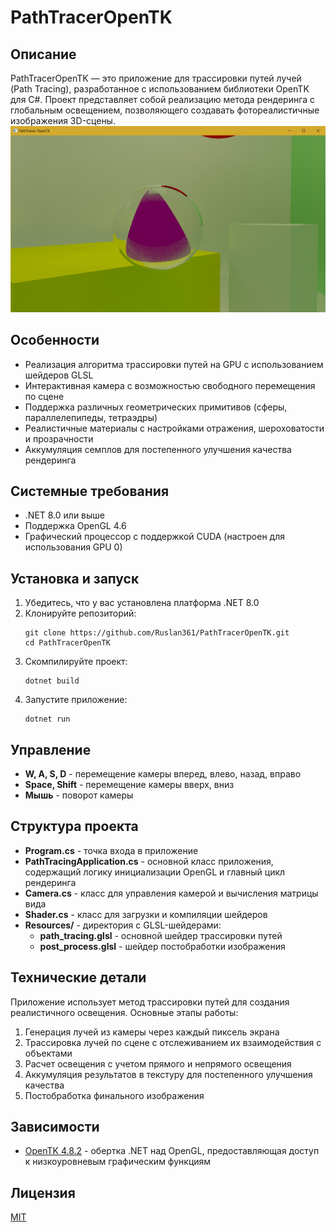 # PathTracerOpenTK

## Описание
PathTracerOpenTK — это приложение для трассировки путей лучей (Path Tracing), разработанное с использованием библиотеки OpenTK для C#. Проект представляет собой реализацию метода рендеринга с глобальным освещением, позволяющего создавать фотореалистичные изображения 3D-сцены.
![1747480138857](image/README/1747480138857.png)
## Особенности
- Реализация алгоритма трассировки путей на GPU с использованием шейдеров GLSL
- Интерактивная камера с возможностью свободного перемещения по сцене
- Поддержка различных геометрических примитивов (сферы, параллелепипеды, тетраэдры)
- Реалистичные материалы с настройками отражения, шероховатости и прозрачности
- Аккумуляция семплов для постепенного улучшения качества рендеринга

## Системные требования
- .NET 8.0 или выше
- Поддержка OpenGL 4.6
- Графический процессор с поддержкой CUDA (настроен для использования GPU 0)

## Установка и запуск
1. Убедитесь, что у вас установлена платформа .NET 8.0
2. Клонируйте репозиторий:
   ```
   git clone https://github.com/Ruslan361/PathTracerOpenTK.git
   cd PathTracerOpenTK
   ```
3. Скомпилируйте проект:
   ```
   dotnet build
   ```
4. Запустите приложение:
   ```
   dotnet run
   ```

## Управление
- **W, A, S, D** - перемещение камеры вперед, влево, назад, вправо
- **Space, Shift** - перемещение камеры вверх, вниз
- **Мышь** - поворот камеры


## Структура проекта
- **Program.cs** - точка входа в приложение
- **PathTracingApplication.cs** - основной класс приложения, содержащий логику инициализации OpenGL и главный цикл рендеринга
- **Camera.cs** - класс для управления камерой и вычисления матрицы вида
- **Shader.cs** - класс для загрузки и компиляции шейдеров
- **Resources/** - директория с GLSL-шейдерами:
  - **path_tracing.glsl** - основной шейдер трассировки путей
  - **post_process.glsl** - шейдер постобработки изображения

## Технические детали
Приложение использует метод трассировки путей для создания реалистичного освещения. Основные этапы работы:
1. Генерация лучей из камеры через каждый пиксель экрана
2. Трассировка лучей по сцене с отслеживанием их взаимодействия с объектами
3. Расчет освещения с учетом прямого и непрямого освещения
4. Аккумуляция результатов в текстуру для постепенного улучшения качества
5. Постобработка финального изображения

## Зависимости
- [OpenTK 4.8.2](https://github.com/opentk/opentk) - обертка .NET над OpenGL, предоставляющая доступ к низкоуровневым графическим функциям

## Лицензия
[MIT](LICENSE)



